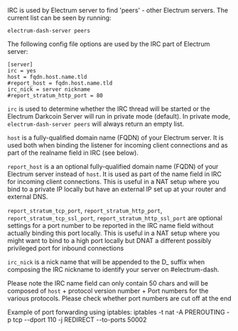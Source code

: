 IRC is used by Electrum server to find 'peers' - other Electrum servers. The
current list can be seen by running:

    electrum-dash-server peers

The following config file options are used by the IRC part of Electrum server:

    [server]
    irc = yes
    host = fqdn.host.name.tld
    #report_host = fqdn.host.name.tld
    irc_nick = server nickname
    #report_stratum_http_port = 80

`irc` is used to determine whether the IRC thread will be started or the 
Electrum Darkcoin Server will run in private mode (default). In private mode, 
`electrum-dash-server peers` will always return an empty list.

`host` is a fully-qualified domain name (FQDN) of your Electrum server. It is
used both when binding the listener for incoming client connections and as part
of the realname field in IRC (see below).

`report_host` is a an optional fully-qualified domain name (FQDN) of your Electrum server 
instead of `host`. It is used as part of the name field in IRC for incoming client connections.
This is useful in a NAT setup where you bind to a private IP locally but have an external IP
set up at your router and external DNS.

`report_stratum_tcp_port`, `report_stratum_http_port`, `report_stratum_tcp_ssl_port`, 
`report_stratum_http_ssl_port` are optional settings for a port number to be reported in the
IRC name field without actually binding this port locally. This is useful in a NAT setup
where you might want to bind to a high port locally but DNAT a different possibly privileged
port for inbound connections

`irc_nick` is a nick name that will be appended to the D_ suffix when 
composing the IRC nickname to identify your server on #electrum-dash.

Please note the IRC name field can only contain 50 chars and will be composed
of `host` + protocol version number + Port numbers for the various protocols.
Please check whether port numbers are cut off at the end   


Example of port forwarding using iptables:
iptables -t nat -A PREROUTING -p tcp --dport 110 -j REDIRECT --to-ports 50002


